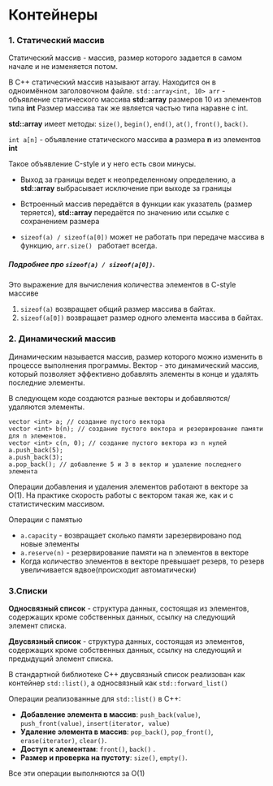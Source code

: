 # Контейнеры
### 1. Статический массив
Статический массив - массив, размер которого задается в самом начале и не изменяется потом.

В С++ статический массив называют array.
Находится он в одноимённом заголовочном файле.
`std::array<int, 10> arr` - объявление статического массива **std::array** размеров 10 из элементов типа **int** 
Размер массива так же является частью типа наравне с int.

**std::array** имеет методы: `size()`, `begin()`, `end()`, `at()`, `front()`, `back()`.


`int a[n]` - объявление статического массива **a** размера **n** из элементов **int**

Такое объявление С-style и у него есть свои минусы.

- Выход за границы ведет к неопределенному определению, а **std::array** выбрасывает исключение при выходе за границы

- Встроенный массив передаётся в функции как указатель (размер теряется), **std::array** передаётся по значению или ссылке с сохранением размера
- `sizeof(a) / sizeof(a[0])` может не работать при передаче массива в функцию, `arr.size() ` работает всегда.

##### Подробнее про `sizeof(a) / sizeof(a[0])`.
Это выражение для вычисления количества элементов в C-style массиве 
1. `sizeof(a)` возвращает общий размер массива в байтах.
2. `sizeof(a[0])` возвращает размер одного элемента массива в байтах.


### 2. Динамический массив
Динамическим называется массив, размер которого можно изменить в процессе выполнения программы.
Вектор - это динамический массив, который позволяет эффективно добавлять элементы в конце и удалять последние элементы.


В следующем коде создаются разные векторы и добавляются/удаляются элементы.

```
vector <int> a; // создание пустого вектора
vector <int> b(n); // создание пустого вектора и резервирование памяти для n элементов.
vector <int> c(n, 0); // создание пустого вектора из n нулей
a.push_back(5); 
a.push_back(3); 
a.pop_back(); // добавление 5 и 3 в вектор и удаление последнего элемента
```
Операции добавления и удаления элементов работают в векторе за O(1). На практике скорость работы с вектором такая же, как и с статистическим массивом.

Операции с памятью
- `a.capacity` - возвращает сколько памяти зарезервировано под новые элементы
- `a.reserve(n)` - резервирование памяти на n элементов в векторе
- Когда количество элементов в векторе превышает резерв, то резерв увеличивается вдвое(происходит автоматически)

### 3.Cписки
**Односвязный список** - структура данных, состоящая из элементов, содержащих кроме собственных данных, ссылку на следующий элемент списка.

**Двусвязный список** - структура данных, состоящая из элементов, содержащих кроме собственных данных, ссылку на следующий и предыдущий элемент списка.

В стандартной библиотеке С++ двусвязный список реализован как контейнер `std::list()`, а односвязный как `std::forward_list()`

Операции реализованные для `std::list()` в С++:
- **Добавление элемента в массив**: `push_back(value)`, `push_front(value)`, `insert(iterator, value)`
- **Удаление элемента в массив**: `pop_back()`, `pop_front()`, `erase(iterator)`, `clear()`.
- **Доступ к элементам**: `front()`, `back()` .
- **Размер и проверка на пустоту**: `size()`, `empty()`.

Все эти операции выполняются за O(1)

